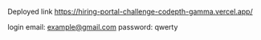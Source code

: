 Deployed link https://hiring-portal-challenge-codepth-gamma.vercel.app/

login email: example@gmail.com
password: qwerty
